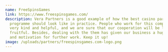 ```yaml
---
name: FreeSpinsGames
link: https://www.freespinsgames.com/
description: Vera Partners is a good example of how the best casino partners
  programme should look like in practice. People who work for this company are
  very kind and helpful, and we are sure that our cooperation will be long and
  fruitful. Besides, dealing with the them has given our business a huge kick
  and motivation for further work. Keep it up!
image: /uploads/partners/freespinsgames.com-logo.png
---
```

